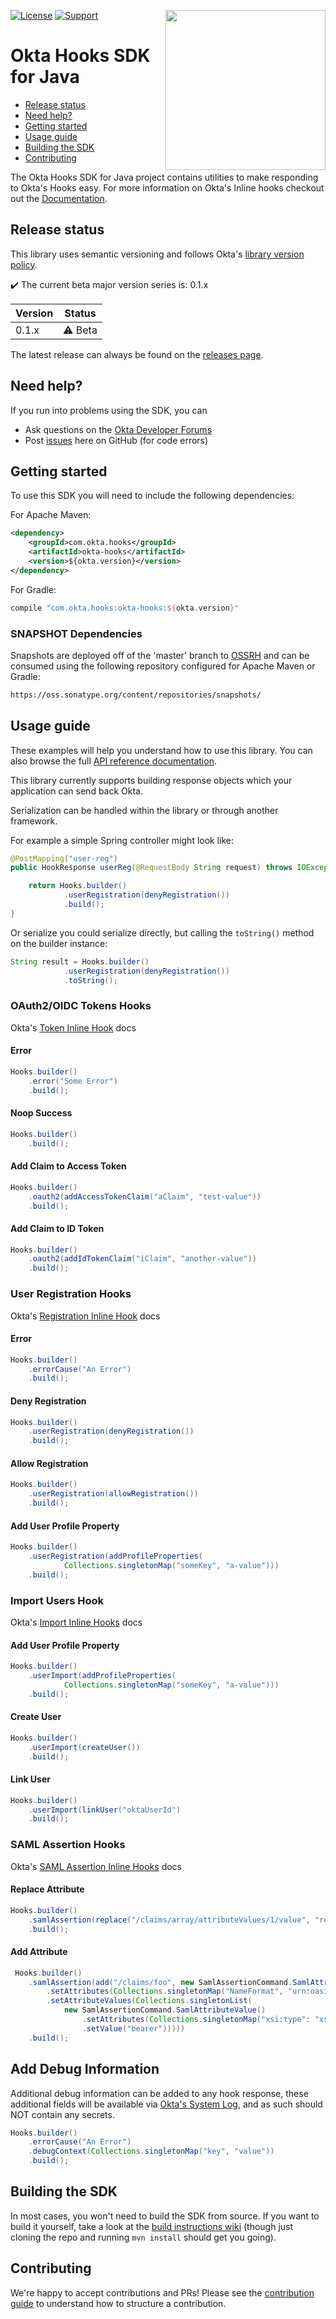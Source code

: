 [<img src="https://devforum.okta.com/uploads/oktadev/original/1X/bf54a16b5fda189e4ad2706fb57cbb7a1e5b8deb.png" align="right" width="256px"/>](https://devforum.okta.com/)
<!-- [![Maven Central](https://img.shields.io/maven-central/v/com.okta.hooks/okta-hooks-sdk-root.svg)](https://search.maven.org/#search%7Cga%7C1%7Cg%3A%22com.okta.commons%22%20a%3A%22okta-commons-root%22) -->
[![License](https://img.shields.io/badge/License-Apache%202.0-blue.svg)](https://opensource.org/licenses/Apache-2.0)
[![Support](https://img.shields.io/badge/support-Developer%20Forum-blue.svg)][devforum]
<!-- [![API Reference](https://img.shields.io/badge/docs-reference-lightgrey.svg)][javadocs] -->

Okta Hooks SDK for Java
=================

* [Release status](#release-status)
* [Need help?](#need-help)
* [Getting started](#getting-started)
* [Usage guide](#usage-guide)
* [Building the SDK](#building-the-sdk)
* [Contributing](#contributing)

The Okta Hooks SDK for Java project contains utilities to make responding to Okta's Hooks easy.
For more information on Okta's Inline hooks checkout out the [Documentation](https://developer.okta.com/docs/api/resources/inline-hooks/).

## Release status

This library uses semantic versioning and follows Okta's [library version policy](https://developer.okta.com/code/library-versions/).

:heavy_check_mark: The current beta major version series is: 0.1.x

| Version | Status                    |
| ------- | ------------------------- |
| 0.1.x   | :warning: Beta            |
 
The latest release can always be found on the [releases page][github-releases].

## Need help?
 
If you run into problems using the SDK, you can
 
* Ask questions on the [Okta Developer Forums][devforum]
* Post [issues][github-issues] here on GitHub (for code errors)

## Getting started
 
To use this SDK you will need to include the following dependencies:

For Apache Maven:

``` xml
<dependency>
    <groupId>com.okta.hooks</groupId>
    <artifactId>okta-hooks</artifactId>
    <version>${okta.version}</version>
</dependency>
```

For Gradle:

```groovy
compile "com.okta.hooks:okta-hooks:${okta.version}"
```

### SNAPSHOT Dependencies

Snapshots are deployed off of the 'master' branch to [OSSRH](https://oss.sonatype.org/) and can be consumed using the following repository configured for Apache Maven or Gradle:

```txt
https://oss.sonatype.org/content/repositories/snapshots/
```

## Usage guide

These examples will help you understand how to use this library. You can also browse the full [API reference documentation][javadocs].

This library currently supports building response objects which your application can send back Okta.

Serialization can be handled within the library or through another framework.

For example a simple Spring controller might look like:

```java
@PostMapping("user-reg")
public HookResponse userReg(@RequestBody String request) throws IOException {

    return Hooks.builder()
            .userRegistration(denyRegistration())
            .build();
}
```

Or serialize you could serialize directly, but calling the `toString()` method on the builder instance:

```java
String result = Hooks.builder()
            .userRegistration(denyRegistration())
            .toString();
```

### OAuth2/OIDC Tokens Hooks

Okta's [Token Inline Hook](https://developer.okta.com/use_cases/inline_hooks/token_hook/token_hook) docs

#### Error

```java
Hooks.builder()
    .error("Some Error")
    .build();
```

#### Noop Success

```java
Hooks.builder()
    .build();
```

#### Add Claim to Access Token

```java
Hooks.builder()
    .oauth2(addAccessTokenClaim("aClaim", "test-value"))
    .build();
```

#### Add Claim to ID Token

```java
Hooks.builder()
    .oauth2(addIdTokenClaim("iClaim", "another-value"))
    .build();
```

### User Registration Hooks

Okta's [Registration Inline Hook](https://developer.okta.com/use_cases/inline_hooks/registration_hook/registration_hook) docs

#### Error

```java
Hooks.builder()
    .errorCause("An Error")
    .build();
```

#### Deny Registration

```java
Hooks.builder()
    .userRegistration(denyRegistration())
    .build();
```

#### Allow Registration

```java
Hooks.builder()
    .userRegistration(allowRegistration())
    .build();
```

#### Add User Profile Property

```java
Hooks.builder()
    .userRegistration(addProfileProperties(
            Collections.singletonMap("someKey", "a-value")))
    .build();
```

### Import Users Hook

Okta's [Import Inline Hooks](https://developer.okta.com/use_cases/inline_hooks/import_hook/import_hook) docs

#### Add User Profile Property

```java
Hooks.builder()
    .userImport(addProfileProperties(
            Collections.singletonMap("someKey", "a-value")))
    .build();
```

#### Create User

```java
Hooks.builder()
    .userImport(createUser())
    .build();
```

#### Link User

```java
Hooks.builder()
    .userImport(linkUser("oktaUserId")
    .build();
```

### SAML Assertion Hooks

Okta's [SAML Assertion Inline Hooks](https://developer.okta.com/use_cases/inline_hooks/saml_hook/saml_hook) docs

#### Replace Attribute

```java
Hooks.builder()
    .samlAssertion(replace("/claims/array/attributeValues/1/value", "replacementValue"))
    .build();
```

#### Add Attribute

```java
 Hooks.builder()
    .samlAssertion(add("/claims/foo", new SamlAssertionCommand.SamlAttribute()
        .setAttributes(Collections.singletonMap("NameFormat", "urn:oasis:names:tc:SAML:2.0:attrname-format:basic"))
        .setAttributeValues(Collections.singletonList(
            new SamlAssertionCommand.SamlAttributeValue()
                .setAttributes(Collections.singletonMap("xsi:type": "xs:string"))
                .setValue("bearer")))))
    .build();
```

## Add Debug Information

Additional debug information can be added to any hook response, these additional fields will be available via [Okta's System Log](https://developer.okta.com/docs/api/resources/system_log/), and as such should NOT contain any secrets.

```java
Hooks.builder()
    .errorCause("An Error")
    .debugContext(Collections.singletonMap("key", "value"))
    .build();
```

## Building the SDK
 
In most cases, you won't need to build the SDK from source. If you want to build it yourself, take a look at the [build instructions wiki](https://github.com/okta/okta-sdk-java/wiki/Build-It) (though just cloning the repo and running `mvn install` should get you going).
 
## Contributing
 
We're happy to accept contributions and PRs! Please see the [contribution guide](CONTRIBUTING.md) to understand how to structure a contribution.

[devforum]: https://devforum.okta.com/
[javadocs]: https://developer.okta.com/okta-hooks-sdk-java/
[lang-landing]: https://developer.okta.com/code/java/
[github-issues]: https://github.com/okta/okta-hooks-sdk-java/issues
[github-releases]: https://github.com/okta/okta-hooks-sdk-java/releases
